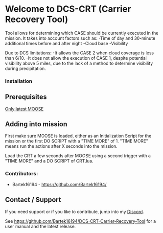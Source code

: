 # Welcome to DCS-CRT (Carrier Recovery Tool)
 
Tool allows for determining which CASE should be currently executed in the mission. It takes into account factors such as:
-Time of day and 30-minute additional times before and after night
-Cloud base
-Visibility

Due to DCS limitations:
-It allows the CASE 2 when cloud coverage is less than 6/10.
-It does not allow the execution of CASE 1, despite potential visibility above 5 miles, due to the lack of a method to determine visibility during precipitation.

### Installation
## Prerequisites
[Only latest MOOSE](https://github.com/FlightControl-Master/MOOSE/releases)

## Adding into mission
First make sure MOOSE is loaded, either as an Initialization Script for the mission or the first DO SCRIPT with a "TIME MORE" of 1. "TIME MORE" means run the actions after X seconds into the mission.

Load the CRT a few seconds after MOOSE using a second trigger with a "TIME MORE" and a DO SCRIPT of CRT.lua.

### Contributors:
- Bartek16194 - https://github.com/Bartek16194/
		
## Contact / Support
If you need support or if you like to contribute, jump into my [Discord](https://discord.gg/yYs9HSq).

See https://github.com/Bartek16194/DCS-CRT-Carrier-Recovery-Tool for a user manual and the latest release.